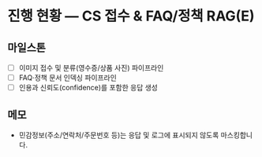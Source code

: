 # 진행 현황 — CS 접수 & FAQ/정책 RAG(E)

## 마일스톤
- [ ] 이미지 접수 및 분류(영수증/상품 사진) 파이프라인
- [ ] FAQ·정책 문서 인덱싱 파이프라인
- [ ] 인용과 신뢰도(confidence)를 포함한 응답 생성

## 메모
- 민감정보(주소/연락처/주문번호 등)는 응답 및 로그에 표시되지 않도록 마스킹합니다.
